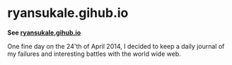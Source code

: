 ryansukale.gihub.io
===================

**See [ryansukale.gihub.io](ryansukale.gihub.io)**

One fine day on the 24'th of April 2014, I decided to keep a daily journal of my failures and interesting battles with the world wide web.